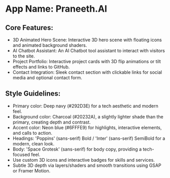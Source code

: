 # **App Name**: Praneeth.AI

## Core Features:

- 3D Animated Hero Scene: Interactive 3D hero scene with floating icons and animated background shaders.
- AI Chatbot Assistant: An AI Chatbot tool assistant to interact with visitors to the site.
- Project Portfolio: Interactive project cards with 3D flip animations or tilt effects and links to GitHub.
- Contact Integration: Sleek contact section with clickable links for social media and optional contact form.

## Style Guidelines:

- Primary color: Deep navy (#292D3E) for a tech aesthetic and modern feel.
- Background color: Charcoal (#20232A), a slightly lighter shade than the primary, creating depth and contrast.
- Accent color: Neon blue (#6FFFE9) for highlights, interactive elements, and calls to action.
- Headings: 'Poppins' (sans-serif) Bold / 'Inter' (sans-serif) SemiBold for a modern, clean look.
- Body: 'Space Grotesk' (sans-serif) for body copy, providing a tech-focused feel.
- Use custom 3D icons and interactive badges for skills and services.
- Subtle 3D depth via layers/shaders and smooth transitions using GSAP or Framer Motion.